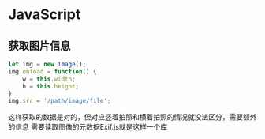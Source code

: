 # JavaScript

## 获取图片信息
```javascript
let img = new Image();
img.onload = function() {
    w = this.width;
    h = this.height;
}
img.src = '/path/image/file'; 
```
这样获取的数据是对的，但对应竖着拍照和横着拍照的情况就没法区分，需要额外的信息
需要读取图像的元数据Exif.js就是这样一个库
